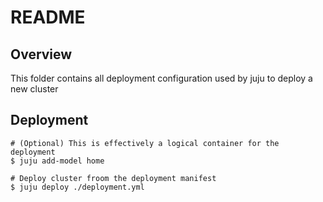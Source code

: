 # README

## Overview

This folder contains all deployment configuration used by juju to deploy a new cluster

## Deployment

```shell
# (Optional) This is effectively a logical container for the deployment
$ juju add-model home

# Deploy cluster froom the deployment manifest
$ juju deploy ./deployment.yml
```
